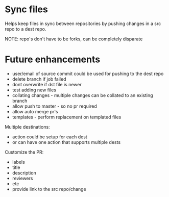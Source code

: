 # Sync files

Helps keep files in sync between repositories by pushing changes in a src repo to a dest repo.

NOTE: repo's don't have to be forks, can be completely disparate

# Future enhancements

- user/email of source commit could be used for pushing to the dest repo
- delete branch if job failed
- dont overwrite if dst file is newer
- test adding new files
- collating changes - multiple changes can be collated to an existing branch
- allow push to master - so no pr required
- allow auto merge pr's
- templates - perform replacement on templated files

Multiple destinations:
- action could be setup for each dest
- or can have one action that supports multiple dests

Customize the PR:
- labels
- title
- description
- reviewers
- etc
- provide link to the src repo/change


